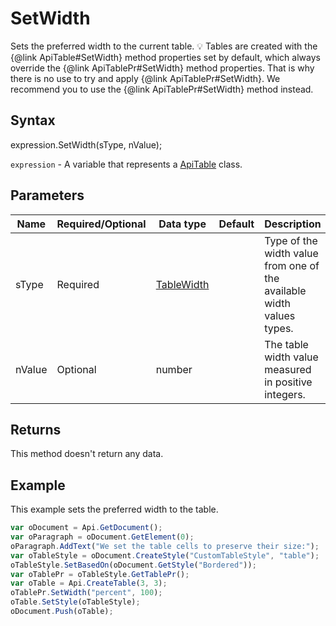 # SetWidth

Sets the preferred width to the current table.
💡 Tables are created with the {@link ApiTable#SetWidth} method properties set by default, which always override the {@link ApiTablePr#SetWidth} method properties. That is why there is no use to try and apply {@link ApiTablePr#SetWidth}. We recommend you to use the  {@link ApiTablePr#SetWidth} method instead.

## Syntax

expression.SetWidth(sType, nValue);

`expression` - A variable that represents a [ApiTable](../ApiTable.md) class.

## Parameters

| **Name** | **Required/Optional** | **Data type** | **Default** | **Description** |
| ------------- | ------------- | ------------- | ------------- | ------------- |
| sType | Required | [TableWidth](../../Enumeration/TableWidth.md) |  | Type of the width value from one of the available width values types. |
| nValue | Optional | number |  | The table width value measured in positive integers. |

## Returns

This method doesn't return any data.

## Example

This example sets the preferred width to the table.

```javascript
var oDocument = Api.GetDocument();
var oParagraph = oDocument.GetElement(0);
oParagraph.AddText("We set the table cells to preserve their size:");
var oTableStyle = oDocument.CreateStyle("CustomTableStyle", "table");
oTableStyle.SetBasedOn(oDocument.GetStyle("Bordered"));
var oTablePr = oTableStyle.GetTablePr();
var oTable = Api.CreateTable(3, 3);
oTablePr.SetWidth("percent", 100);
oTable.SetStyle(oTableStyle);
oDocument.Push(oTable);
```
